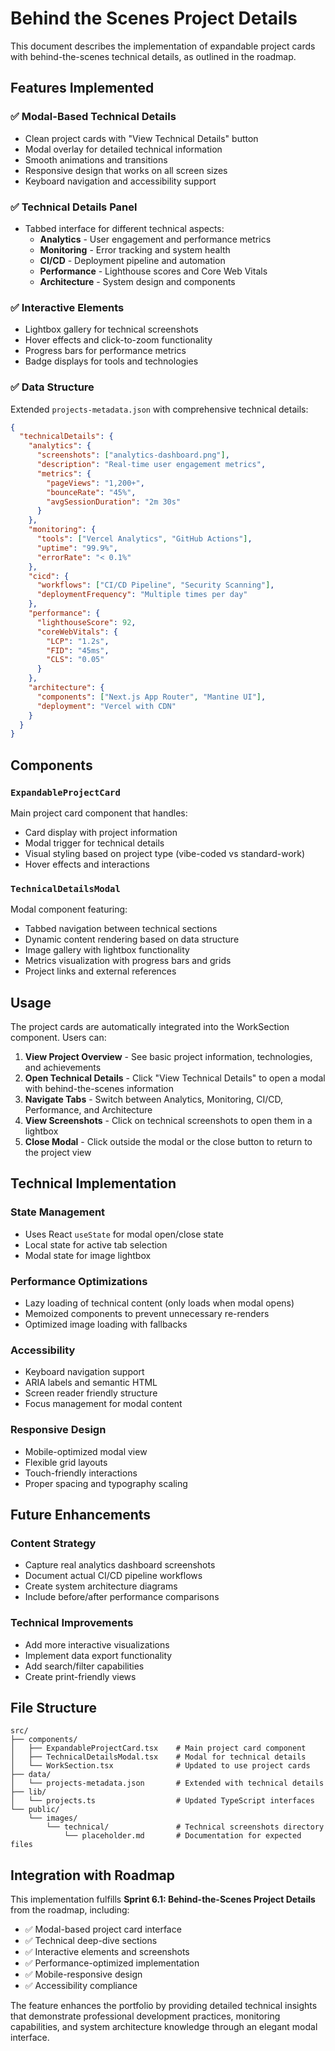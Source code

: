 # Behind the Scenes Project Details

This document describes the implementation of expandable project cards with behind-the-scenes technical details, as outlined in the roadmap.

## Features Implemented

### ✅ Modal-Based Technical Details

- Clean project cards with "View Technical Details" button
- Modal overlay for detailed technical information
- Smooth animations and transitions
- Responsive design that works on all screen sizes
- Keyboard navigation and accessibility support

### ✅ Technical Details Panel

- Tabbed interface for different technical aspects:
  - **Analytics** - User engagement and performance metrics
  - **Monitoring** - Error tracking and system health
  - **CI/CD** - Deployment pipeline and automation
  - **Performance** - Lighthouse scores and Core Web Vitals
  - **Architecture** - System design and components

### ✅ Interactive Elements

- Lightbox gallery for technical screenshots
- Hover effects and click-to-zoom functionality
- Progress bars for performance metrics
- Badge displays for tools and technologies

### ✅ Data Structure

Extended `projects-metadata.json` with comprehensive technical details:

```json
{
  "technicalDetails": {
    "analytics": {
      "screenshots": ["analytics-dashboard.png"],
      "description": "Real-time user engagement metrics",
      "metrics": {
        "pageViews": "1,200+",
        "bounceRate": "45%",
        "avgSessionDuration": "2m 30s"
      }
    },
    "monitoring": {
      "tools": ["Vercel Analytics", "GitHub Actions"],
      "uptime": "99.9%",
      "errorRate": "< 0.1%"
    },
    "cicd": {
      "workflows": ["CI/CD Pipeline", "Security Scanning"],
      "deploymentFrequency": "Multiple times per day"
    },
    "performance": {
      "lighthouseScore": 92,
      "coreWebVitals": {
        "LCP": "1.2s",
        "FID": "45ms",
        "CLS": "0.05"
      }
    },
    "architecture": {
      "components": ["Next.js App Router", "Mantine UI"],
      "deployment": "Vercel with CDN"
    }
  }
}
```

## Components

### `ExpandableProjectCard`

Main project card component that handles:

- Card display with project information
- Modal trigger for technical details
- Visual styling based on project type (vibe-coded vs standard-work)
- Hover effects and interactions

### `TechnicalDetailsModal`

Modal component featuring:

- Tabbed navigation between technical sections
- Dynamic content rendering based on data structure
- Image gallery with lightbox functionality
- Metrics visualization with progress bars and grids
- Project links and external references

## Usage

The project cards are automatically integrated into the WorkSection component. Users can:

1. **View Project Overview** - See basic project information, technologies, and achievements
2. **Open Technical Details** - Click "View Technical Details" to open a modal with behind-the-scenes information
3. **Navigate Tabs** - Switch between Analytics, Monitoring, CI/CD, Performance, and Architecture
4. **View Screenshots** - Click on technical screenshots to open them in a lightbox
5. **Close Modal** - Click outside the modal or the close button to return to the project view

## Technical Implementation

### State Management

- Uses React `useState` for modal open/close state
- Local state for active tab selection
- Modal state for image lightbox

### Performance Optimizations

- Lazy loading of technical content (only loads when modal opens)
- Memoized components to prevent unnecessary re-renders
- Optimized image loading with fallbacks

### Accessibility

- Keyboard navigation support
- ARIA labels and semantic HTML
- Screen reader friendly structure
- Focus management for modal content

### Responsive Design

- Mobile-optimized modal view
- Flexible grid layouts
- Touch-friendly interactions
- Proper spacing and typography scaling

## Future Enhancements

### Content Strategy

- Capture real analytics dashboard screenshots
- Document actual CI/CD pipeline workflows
- Create system architecture diagrams
- Include before/after performance comparisons

### Technical Improvements

- Add more interactive visualizations
- Implement data export functionality
- Add search/filter capabilities
- Create print-friendly views

## File Structure

```
src/
├── components/
│   ├── ExpandableProjectCard.tsx    # Main project card component
│   ├── TechnicalDetailsModal.tsx    # Modal for technical details
│   └── WorkSection.tsx              # Updated to use project cards
├── data/
│   └── projects-metadata.json       # Extended with technical details
├── lib/
│   └── projects.ts                  # Updated TypeScript interfaces
└── public/
    └── images/
        └── technical/               # Technical screenshots directory
            └── placeholder.md       # Documentation for expected files
```

## Integration with Roadmap

This implementation fulfills **Sprint 6.1: Behind-the-Scenes Project Details** from the roadmap, including:

- ✅ Modal-based project card interface
- ✅ Technical deep-dive sections
- ✅ Interactive elements and screenshots
- ✅ Performance-optimized implementation
- ✅ Mobile-responsive design
- ✅ Accessibility compliance

The feature enhances the portfolio by providing detailed technical insights that demonstrate professional development practices, monitoring capabilities, and system architecture knowledge through an elegant modal interface.
